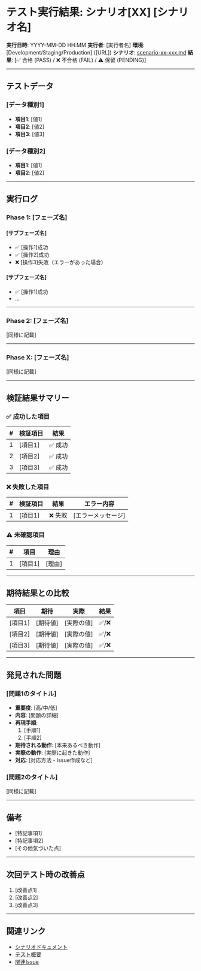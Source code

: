 # テスト実行結果: シナリオ[XX] [シナリオ名]

**実行日時**: YYYY-MM-DD HH:MM
**実行者**: [実行者名]
**環境**: [Development/Staging/Production] ([URL])
**シナリオ**: [scenario-xx-xxx.md](../[機能名]/scenario-xx-xxx.md)
**結果**: [✅ 合格 (PASS) / ❌ 不合格 (FAIL) / ⚠️ 保留 (PENDING)]

---

## テストデータ

### [データ種別1]

- **項目1**: [値1]
- **項目2**: [値2]
- **項目3**: [値3]

### [データ種別2]

- **項目1**: [値1]
- **項目2**: [値2]

---

## 実行ログ

### Phase 1: [フェーズ名]

#### [サブフェーズ名]
- ✅ [操作1]成功
- ✅ [操作2]成功
- ❌ [操作3]失敗（エラーがあった場合）

#### [サブフェーズ名]
- ✅ [操作1]成功
- ...

---

### Phase 2: [フェーズ名]

[同様に記載]

---

### Phase X: [フェーズ名]

[同様に記載]

---

## 検証結果サマリー

### ✅ 成功した項目

| # | 検証項目 | 結果 |
|---|---------|------|
| 1 | [項目1] | ✅ 成功 |
| 2 | [項目2] | ✅ 成功 |
| 3 | [項目3] | ✅ 成功 |

### ❌ 失敗した項目

| # | 検証項目 | 結果 | エラー内容 |
|---|---------|------|-----------|
| 1 | [項目1] | ❌ 失敗 | [エラーメッセージ] |

### ⚠️ 未確認項目

| # | 項目 | 理由 |
|---|------|------|
| 1 | [項目1] | [理由] |

---

## 期待結果との比較

| 項目 | 期待 | 実際 | 結果 |
|------|------|------|------|
| [項目1] | [期待値] | [実際の値] | ✅/❌ |
| [項目2] | [期待値] | [実際の値] | ✅/❌ |
| [項目3] | [期待値] | [実際の値] | ✅/❌ |

---

## 発見された問題

### [問題1のタイトル]

- **重要度**: [高/中/低]
- **内容**: [問題の詳細]
- **再現手順**:
  1. [手順1]
  2. [手順2]
- **期待される動作**: [本来あるべき動作]
- **実際の動作**: [実際に起きた動作]
- **対応**: [対応方法・Issue作成など]

### [問題2のタイトル]

[同様に記載]

---

## 備考

- [特記事項1]
- [特記事項2]
- [その他気づいた点]

---

## 次回テスト時の改善点

1. [改善点1]
2. [改善点2]
3. [改善点3]

---

## 関連リンク

- [シナリオドキュメント](../[機能名]/scenario-xx-xxx.md)
- [テスト概要](../[機能名]/overview.md)
- [関連Issue](https://github.com/[org]/[repo]/issues/[number])
